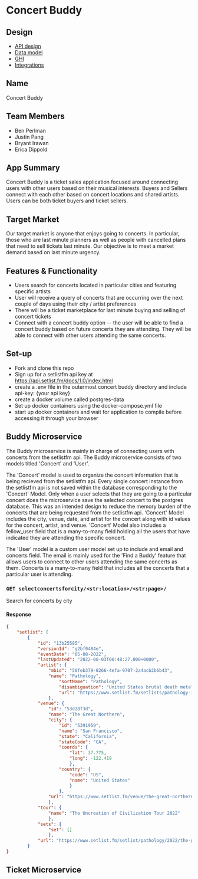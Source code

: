 # Concert Buddy

## Design
* [API design](docs/apis.md)
* [Data model](docs/data-model.md)
* [GHI](docs/ghi.md)
* [Integrations](docs/integrations.md)

## Name
Concert Buddy

## Team Members
* Ben Perlman
* Justin Pang
* Bryant Irawan
* Erica Dippold

## App Summary
Concert Buddy is a ticket sales application focused around connecting users with other users based on their musical interests.
Buyers and Sellers connect with each other based on concert locations and shared artists. Users can be both ticket buyers and
ticket sellers.

## Target Market
Our target market is anyone that enjoys going to concerts. In particular, those who are last minute planners as well as people with cancelled plans that need to sell tickets last minute. Our objective is to meet a market demand based on last minute urgency.

## Features & Functionality
* Users search for concerts located in particular cities and featuring specific artists
* User will receive a query of concerts that are occurring over the next couple of days using their city / artist preferences
* There will be a ticket marketplace for last minute buying and selling of concert tickets
* Connect with a concert buddy option -- the user will be able to find a concert buddy based on future concerts they are attending. They will be
able to connect with other users attending the same concerts.

## Set-up
* Fork and clone this repo
* Sign up for a setlistfm api key at https://api.setlist.fm/docs/1.0/index.html
* create a .env file in the outermost concert buddy directory and include api-key: {your api key}
* create a docker volume called postgres-data
* Set up docker containers using the docker-compose.yml file
* start up docker containers and wait for application to compile before accessing it through your browser

## Buddy Microservice
The Buddy microservice is mainly in charge of connecting users with concerts from the setlistfm api.
The Buddy microservice consists of two models titled 'Concert' and 'User'.

The 'Concert' model is used to organize the concert information that is being recieved from the setlistfm api.
Every single concert instance from the setlistfm api is not saved within the database corresponding to the 'Concert' Model.
Only when a user selects that they are going to a particular concert does the microservice save the selected concert
to the postgres database. This was an intended design to reduce the memory burden of the concerts that are being requested
from the setlistfm api. 'Concert' Model includes the city, venue, date, and artist for the concert along with id values for the
concert, artist, and venue. 'Concert' Model also includes a fellow_user field that is a many-to-many field holding all the users 
that have indicated they are attending the specific concert.

The 'User' model is a custom user model set up to include and email and concerts field. The email is mainly used for the 'Find a Buddy'
feature that allows users to connect to other users attending the same concerts as them. Concerts is a many-to-many field that includes 
all the concerts that a particular user is attending.

### `GET selectconcertsforcity/<str:location>/<str:page>/`
Search for concerts by city

#### Response
```json
{
    "setlist": [
        {
            "id": "13b25585",
            "versionId": "g2bf0484e",
            "eventDate": "05-08-2022",
            "lastUpdated": "2022-08-03T00:48:27.000+0000",
            "artist": {
                "mbid": "50feb379-8266-4efa-9707-2a4acb2b6b43",
                "name": "Pathology",
                    "sortName": "Pathology",
                    "disambiguation": "United States brutal death metal",
                    "url": "https://www.setlist.fm/setlists/pathology-13d4c5e5.html"
                },
			"venue": {
				"id": "53d28f3d",
				"name": "The Great Northern",
				"city": {
					"id": "5391959",
					"name": "San Francisco",
					"state": "California",
					"stateCode": "CA",
					"coords": {
						"lat": 37.775,
						"long": -122.419
					    },
					"country": {
						"code": "US",
						"name": "United States"
						}
					},
				"url": "https://www.setlist.fm/venue/the-great-northern-san-francisco-ca-usa-53d28f3d.html"
				},
			"tour": {
				"name": "The Uncreation of Civilization Tour 2022"
				},
			"sets": {
				"set": []
				},
			"url": "https://www.setlist.fm/setlist/pathology/2022/the-great-northern-san-francisco-ca-13b25585.html"
		}
}
```

## Ticket Microservice